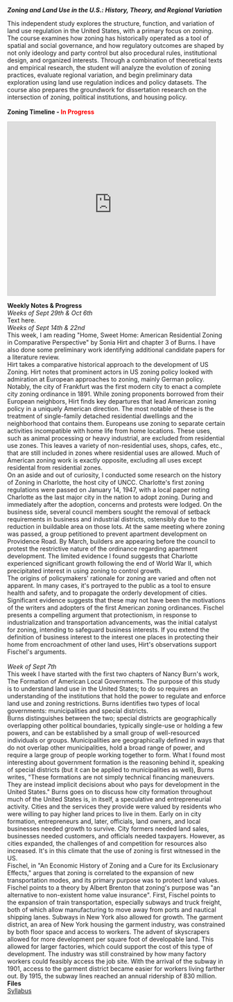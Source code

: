***Zoning and Land Use in the U.S.: History, Theory, and Regional Variation***

This independent study explores the structure, function, and variation of land use regulation in the United States, with a primary focus on zoning. The course examines how zoning has historically operated as a tool of spatial and social governance, and how regulatory outcomes are shaped by not only ideology and party control but also procedural rules, institutional design, and organized interests. Through a combination of theoretical texts and empirical research, the student will analyze the evolution of zoning practices, evaluate regional variation, and begin preliminary data exploration using land use regulation indices and policy datasets. The course also prepares the groundwork for dissertation research on the intersection of zoning, political institutions, and housing policy.
<br/>
<br/>
**Zoning Timeline - <span style="color: red;">In Progress</span>**
<br/>
<iframe 
  src="https://127wt3-warren-wooten.shinyapps.io/timeline/" 
  width="95%" 
  height="400" 
  style="border:1px solid #ccc;">
</iframe>

**Weekly Notes & Progress**
<br/>
*Weeks of Sept 29th & Oct 6th*
<br/>
Text here. <br/>
*Weeks of Sept 14th & 22nd*
<br/>
This week, I am reading "Home, Sweet Home: American Residential Zoning in Comparative Perspective" by Sonia Hirt and chapter 3 of Burns. I have also done some preliminary work identifying additional candidate papers for a literature review.<br/>
Hirt takes a comparative historical approach to the development of US Zoning. Hirt notes that prominent actors in US zoning policy looked with admiration at European approaches to zoning, mainly German policy. Notably, the city of Frankfurt was the first modern city to enact a complete city zoning ordinance in 1891. While zoning proponents borrowed from their European neighbors, Hirt finds key departures that lead American zoning policy in a uniquely American direction. The most notable of these is the treatment of single-family detached residential dwellings and the neighborhood that contains them. Europeans use zoning to separate certain activities incompatible with home life from home locations. These uses, such as animal processing or heavy industrial, are excluded from residential use zones. This leaves a variety of non-residential uses, shops, cafes, etc., that are still included in zones where residential uses are allowed. Much of American zoning work is exactly opposite, excluding all uses except residental from residential zones.<br/>
On an aside and out of curiosity, I conducted some research on the history of Zoning in Charlotte, the host city of UNCC. Charlotte's first zoning regulations were passed on January 14, 1947, with a local paper noting Charlotte as the last major city in the nation to adopt zoning. During and immediately after the adoption, concerns and protests were lodged. On the business side, several council members sought the removal of setback requirements in business and industrial districts, ostensibly due to the reduction in buildable area on those lots. At the same meeting where zoning was passed, a group petitioned to prevent apartment development on Providence Road. By March, builders are appearing before the council to protest the restrictive nature of the ordinance regarding apartment development. The limited evidence I found suggests that Charlotte experienced significant growth following the end of World War II, which precipitated interest in using zoning to control growth.  
The origins of policymakers' rationale for zoning are varied and often not apparent. In many cases, it's portrayed to the public as a tool to ensure health and safety, and to propagate the orderly development of cities.  Significant evidence suggests that these may not have been the motivations of the writers and adopters of the first American zoning ordinances. Fischel presents a compelling argument that protectionism, in response to industrialization and transportation advancements, was the initial catalyst for zoning, intending to safeguard business interests. If you extend the definition of business interest to the interest one places in protecting their home from encroachment of other land uses, Hirt's observations support Fischel's arguments. <br/><br/>
*Week of Sept 7th*<br/>
This week I have started with the first two chapters of Nancy Burn's work, The Formation of American Local Governments. The purpose of this study is to understand land use in the United States; to do so requires an understanding of the institutions that hold the power to regulate and enforce land use and zoning restrictions. Burns identifies two types of local governments: municipalities and special districts. <br/>
Burns distinguishes between the two; special districts are geographically overlapping other political boundaries, typically single-use or holding a few powers, and can be established by a small group of well-resourced individuals or groups. Municipalities are geographically defined in ways that do not overlap other municipalities, hold a broad range of power, and require a large group of people working together to form. What I found most interesting about government formation is the reasoning behind it, speaking of special districts (but it can be applied to municipalities as well), Burns writes, "These formations are not simply technical financing maneuvers. They are instead implicit decisions about who pays for development in the United States." Burns goes on to discuss how city formation throughout much of the United States is, in itself, a speculative and entrepreneurial activity. Cities and the services they provide were valued by residents who were willing to pay higher land prices to live in them. Early on in city formation, entrepreneurs and, later, officials, land owners, and local businesses needed growth to survive. City formers needed land sales, businesses needed customers, and officials needed taxpayers. However, as cities expanded, the challenges of and competition for resources also increased. It's in this climate that the use of zoning is first witnessed in the US.<br/>
Fischel, in "An Economic History of Zoning and a Cure for its Exclusionary Effects," argues that zoning is correlated to the expansion of new transportation modes, and its primary purpose was to protect land values. Fischel points to a theory by Albert Brenton that zoning's purpose was "an alternative to non-existent home value insurance". First, Fischel points to the expansion of train transportation, especially subways and truck freight, both of which allow manufacturing to move away from ports and nautical shipping lanes. Subways in New York also allowed for growth. The garment district, an area of New York housing the garment industry, was constrained by both floor space and access to workers. The advent of skyscrapers allowed for more development per square foot of developable land. This allowed for larger factories, which could support the cost of this type of development. The industry was still constrained by how many factory workers could feasibly access the job site. With the arrival of the subway in 1901, access to the garment district became easier for workers living farther out. By 1915, the subway lines reached an annual ridership of 830 million. 
<br/>
**Files**<br/>
[Syllabus](./contents/Independent%20Study%20-%208800%20Wooten.pdf)



